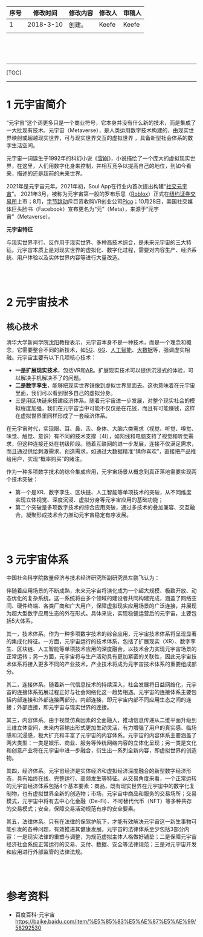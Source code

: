| 序号 | 修改时间  | 修改内容 | 修改人 | 审稿人 |
| ---- | --------- | -------- | ------ | ------ |
| 1    | 2018-3-10 | 创建。   | Keefe  | Keefe  |
|      |           |          |        |        |

<br><br><br>

---

[TOC]



---



# 1 元宇宙简介

“元宇宙”这个词更多只是一个商业符号，它本身并没有什么新的技术，而是集成了一大批现有技术。元宇宙（Metaverse），是人类运用数字技术构建的，由现实世界映射或超越现实世界，可与现实世界交互的虚拟世界 ，具备新型社会体系的数字生活空间。

元宇宙一词诞生于1992年的科幻小说《[雪崩](https://baike.baidu.com/item/雪崩/6877078?fromModule=lemma_inlink)》，小说描绘了一个庞大的虚拟现实世界，在这里，人们用数字化身来控制，并相互竞争以提高自己的地位，到如今看来，描述的还是超前的未来世界。

2021年是元宇宙元年。2021年初，Soul App在行业内首次提出构建“[社交元宇宙](https://baike.baidu.com/item/社交元宇宙/59029836?fromModule=lemma_inlink)”。 2021年3月，被称为元宇宙第一股的罗布乐思（[Roblox](https://baike.baidu.com/item/Roblox/882009?fromModule=lemma_inlink)）正式在[纽约证券交易所](https://baike.baidu.com/item/纽约证券交易所/271637?fromModule=lemma_inlink)上市；8月，[字节跳动](https://baike.baidu.com/item/字节跳动/22517755?fromModule=lemma_inlink)斥巨资收购VR创业公司[Pico](https://baike.baidu.com/item/Pico/22240667?fromModule=lemma_inlink)；10月28日，美国社交媒体巨头脸书（Facebook）宣布更名为“元”（Meta），来源于“元宇宙”（Metaverse）。

**元宇宙特征**

与现实世界平行、反作用于现实世界、多种高技术综合，是未来元宇宙的三大特征。元宇宙本质上是对现实世界的虚拟化、数字化过程，需要对内容生产、经济系统、用户体验以及实体世界内容等进行大量改造。

<br><br>

# 2 元宇宙技术

## 核心技术

清华大学新闻学院[沈阳](https://baike.baidu.com/item/沈阳/13130205?fromModule=lemma_inlink)教授表示，元宇宙本身不是一种技术，而是一个理念和概念，它需要整合不同的新技术，如[5G](https://baike.baidu.com/item/5G/29780?fromModule=lemma_inlink)、[6G](https://baike.baidu.com/item/6G/16839792?fromModule=lemma_inlink)、[人工智能](https://baike.baidu.com/item/人工智能/9180?fromModule=lemma_inlink)、[大数据](https://baike.baidu.com/item/大数据/1356941?fromModule=lemma_inlink)等，强调虚实相融。元宇宙主要有以下几项核心技术：

- **一是扩展现实技术**，包括VR和[AR](https://baike.baidu.com/item/AR/3404706?fromModule=lemma_inlink)。扩展现实技术可以提供沉浸式的体验，可以解决手机解决不了的问题。
- **二是数字孪生**，能够把现实世界镜像到虚拟世界里面去。这也意味着在元宇宙里面，我们可以看到很多自己的虚拟分身。
- 三是用区块链来搭建经济体系。随着元宇宙进一步发展，对整个现实社会的模拟程度加强，我们在元宇宙当中可能不仅仅是在花钱，而且有可能赚钱，这样在虚拟世界里同样形成了一套经济体系。

在元宇宙时代，实现眼、耳、鼻、舌、身体、大脑六类需求（视觉、听觉、嗅觉、味觉、触觉、意识）有不同的技术支撑（4I），如网线和电脑支持了视觉和听觉需求，但这种连接还处在初级阶段。随着互联网的进一步发展，连接不仅满足需求，而且通过供给刺激需求、创造需求。如通过大数据精准“猜你喜欢”，直接把产品推给用户，实现“概率购买”的赌注。

作为一种多项数字技术的综合集成应用，元宇宙场景从概念到真正落地需要实现两个技术突破：

* 第一个是XR、数字孪生、区块链、人工智能等单项技术的突破，从不同维度实现立体视觉、深度沉浸、虚拟分身等元宇宙应用的基础功能；
* 第二个突破是多项数字技术的综合应用突破，通过多技术的叠加兼容、交互融合，凝聚形成技术合力推动元宇宙稳定有序发展。

<br><br>

# 3 元宇宙体系

中国社会科学院数量经济与技术经济研究所副研究员左鹏飞认为：

伴随着应用场景的不断成熟，未来元宇宙将演化成为一个超大规模、极致开放、动态优化的复杂系统。这一系统将由多个领域的建设者共同构建完成，涵盖了网络空间、硬件终端、各类厂商和广大用户，保障虚拟现实应用场景的广泛连接，并展现为超大型数字应用生态的外在形式。具体来说，实现稳健运营后的元宇宙，主要包括5大体系。

其一，技术体系。作为一种多项数字技术的综合应用，元宇宙技术体系将呈现显著的集成化特征。一方面，元宇宙运行的技术体系，包括了扩展现实（XR）、数字孪生、区块链、人工智能等单项技术应用的深度融合，以技术合力实现元宇宙场景的正常运转；另一方面，元宇宙将与生产活动具有更加紧密的关联性，因此元宇宙技术体系将接入更多不同的产业技术，产业技术将成为元宇宙技术体系的重要组成部分。

其二，连接体系。随着新一代信息技术的持续深入，社会发展将日益网络化，元宇宙的连接体系拓展过程正好与社会网络化这一趋势相遇。元宇宙的连接体系主要包括内部连接和外部连接两部分。内部连接，即元宇宙内部不同应用生态之间的连接；外部连接，即元宇宙与现实世界的连接。

其三，内容体系。由于视觉仿真因素的全面融入，推动信息传递从二维平面升级到三维立体空间，未来内容输出形式更加生动灵活，有力增强了用户的真实感、临场感和沉浸感，极大扩充和丰富了元宇宙的内容体系。元宇宙的内容体系主要涵盖了两大类型：一类是娱乐、商业、服务等传统网络内容的立体化呈现；另一类是文化和创意产业将在元宇宙中进一步融合，衍生出一系列全新内容，即虚拟世界的创造物。

其四，经济体系。元宇宙经济是实体经济和虚拟经济深度融合的新型数字经济形态，具有始终在线、完整运行、高频发生等特征。从交易角度来看，一个正常运转的元宇宙经济体系包括4个基本要素：商品，既有现实世界在元宇宙中的数字化复制物，也有虚拟世界全新的创造物；市场，元宇宙中商品和服务的交易场所；交易模式，元宇宙中将有去中心化金融（De-Fi）、不可替代代币（NFT）等多种共存的交易模式；安全，保障交易活动规范有序的安全要素。

其五，法律体系。只有在法律的保驾护航下，才能有效解决元宇宙这一新生事物可能引发的各种问题，有效推进其健康发展。元宇宙的法律体系至少包括3部分内容：一是现实法律的重塑与调整，为规范虚拟主体人格做好铺垫；二是保障元宇宙经济社会系统正常运行的交易、支付、数据、安全等法律规范；三是对元宇宙开发和应用进行外部监管的法律法规。

<br><br>

# 参考资料

* 百度百科-元宇宙 https://baike.baidu.com/item/%E5%85%83%E5%AE%87%E5%AE%99/58292530

